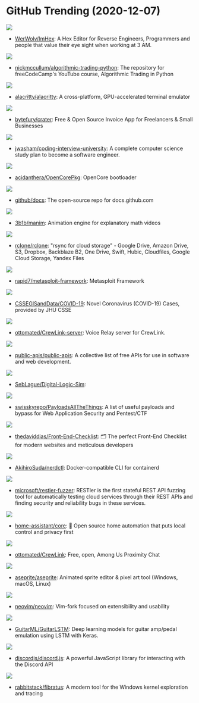 # GitHub Trending (2020-12-07)

![](https://img.shields.io/badge/C%2B%2B-New%20851-green?style=flat-square&logo=appveyor)
- [WerWolv/ImHex](https://github.com/WerWolv/ImHex): A Hex Editor for Reverse Engineers, Programmers and people that value their eye sight when working at 3 AM.

![](https://img.shields.io/badge/Jupyter%20Notebook-New%2078-green?style=flat-square&logo=appveyor)
- [nickmccullum/algorithmic-trading-python](https://github.com/nickmccullum/algorithmic-trading-python): The repository for freeCodeCamp's YouTube course, Algorithmic Trading in Python

![](https://img.shields.io/badge/Rust-New%20276-green?style=flat-square&logo=appveyor)
- [alacritty/alacritty](https://github.com/alacritty/alacritty): A cross-platform, GPU-accelerated terminal emulator

![](https://img.shields.io/badge/PHP-New%20151-green?style=flat-square&logo=appveyor)
- [bytefury/crater](https://github.com/bytefury/crater): Free & Open Source Invoice App for Freelancers & Small Businesses

![](https://img.shields.io/badge/none-New%20604-green?style=flat-square&logo=appveyor)
- [jwasham/coding-interview-university](https://github.com/jwasham/coding-interview-university): A complete computer science study plan to become a software engineer.

![](https://img.shields.io/badge/C-New%2059-green?style=flat-square&logo=appveyor)
- [acidanthera/OpenCorePkg](https://github.com/acidanthera/OpenCorePkg): OpenCore bootloader

![](https://img.shields.io/badge/JavaScript-New%2017-green?style=flat-square&logo=appveyor)
- [github/docs](https://github.com/github/docs): The open-source repo for docs.github.com

![](https://img.shields.io/badge/Python-New%2092-green?style=flat-square&logo=appveyor)
- [3b1b/manim](https://github.com/3b1b/manim): Animation engine for explanatory math videos

![](https://img.shields.io/badge/Go-New%20108-green?style=flat-square&logo=appveyor)
- [rclone/rclone](https://github.com/rclone/rclone): "rsync for cloud storage" - Google Drive, Amazon Drive, S3, Dropbox, Backblaze B2, One Drive, Swift, Hubic, Cloudfiles, Google Cloud Storage, Yandex Files

![](https://img.shields.io/badge/Ruby-New%2078-green?style=flat-square&logo=appveyor)
- [rapid7/metasploit-framework](https://github.com/rapid7/metasploit-framework): Metasploit Framework

![](https://img.shields.io/badge/none-New%2039-green?style=flat-square&logo=appveyor)
- [CSSEGISandData/COVID-19](https://github.com/CSSEGISandData/COVID-19): Novel Coronavirus (COVID-19) Cases, provided by JHU CSSE

![](https://img.shields.io/badge/TypeScript-New%2048-green?style=flat-square&logo=appveyor)
- [ottomated/CrewLink-server](https://github.com/ottomated/CrewLink-server): Voice Relay server for CrewLink.

![](https://img.shields.io/badge/Python-New%20455-green?style=flat-square&logo=appveyor)
- [public-apis/public-apis](https://github.com/public-apis/public-apis): A collective list of free APIs for use in software and web development.

![](https://img.shields.io/badge/C%23-New%20128-green?style=flat-square&logo=appveyor)
- [SebLague/Digital-Logic-Sim](https://github.com/SebLague/Digital-Logic-Sim): 

![](https://img.shields.io/badge/Python-New%20191-green?style=flat-square&logo=appveyor)
- [swisskyrepo/PayloadsAllTheThings](https://github.com/swisskyrepo/PayloadsAllTheThings): A list of useful payloads and bypass for Web Application Security and Pentest/CTF

![](https://img.shields.io/badge/none-New%20351-green?style=flat-square&logo=appveyor)
- [thedaviddias/Front-End-Checklist](https://github.com/thedaviddias/Front-End-Checklist): 🗂 The perfect Front-End Checklist for modern websites and meticulous developers

![](https://img.shields.io/badge/Go-New%2073-green?style=flat-square&logo=appveyor)
- [AkihiroSuda/nerdctl](https://github.com/AkihiroSuda/nerdctl): Docker-compatible CLI for containerd

![](https://img.shields.io/badge/Python-New%20139-green?style=flat-square&logo=appveyor)
- [microsoft/restler-fuzzer](https://github.com/microsoft/restler-fuzzer): RESTler is the first stateful REST API fuzzing tool for automatically testing cloud services through their REST APIs and finding security and reliability bugs in these services.

![](https://img.shields.io/badge/Python-New%20199-green?style=flat-square&logo=appveyor)
- [home-assistant/core](https://github.com/home-assistant/core): 🏡 Open source home automation that puts local control and privacy first

![](https://img.shields.io/badge/TypeScript-New%20231-green?style=flat-square&logo=appveyor)
- [ottomated/CrewLink](https://github.com/ottomated/CrewLink): Free, open, Among Us Proximity Chat

![](https://img.shields.io/badge/C%2B%2B-New%20352-green?style=flat-square&logo=appveyor)
- [aseprite/aseprite](https://github.com/aseprite/aseprite): Animated sprite editor & pixel art tool (Windows, macOS, Linux)

![](https://img.shields.io/badge/Vim%20script-New%2099-green?style=flat-square&logo=appveyor)
- [neovim/neovim](https://github.com/neovim/neovim): Vim-fork focused on extensibility and usability

![](https://img.shields.io/badge/Python-New%2061-green?style=flat-square&logo=appveyor)
- [GuitarML/GuitarLSTM](https://github.com/GuitarML/GuitarLSTM): Deep learning models for guitar amp/pedal emulation using LSTM with Keras.

![](https://img.shields.io/badge/JavaScript-New%20100-green?style=flat-square&logo=appveyor)
- [discordjs/discord.js](https://github.com/discordjs/discord.js): A powerful JavaScript library for interacting with the Discord API

![](https://img.shields.io/badge/Go-New%20129-green?style=flat-square&logo=appveyor)
- [rabbitstack/fibratus](https://github.com/rabbitstack/fibratus): A modern tool for the Windows kernel exploration and tracing

